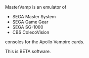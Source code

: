 MasterVamp is an emulator of

- SEGA Master System
- SEGA Game Gear
- SEGA SG-1000
- CBS ColecoVision

consoles for the Apollo Vampire cards.

This is BETA software.
